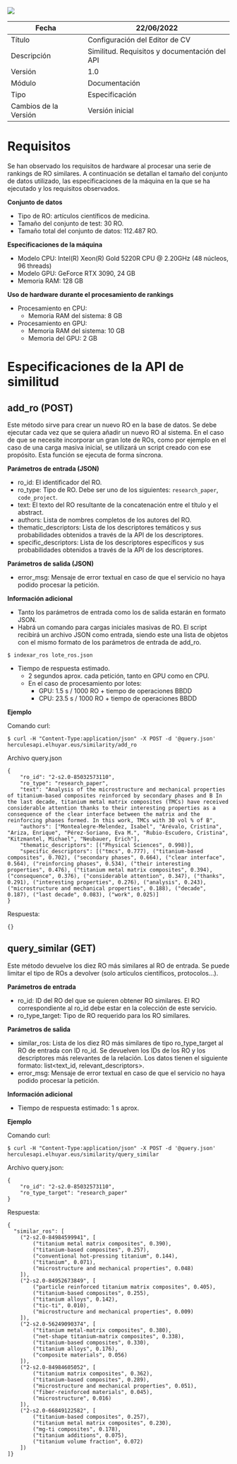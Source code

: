 ![](../../Docs/media/CabeceraDocumentosMD.png)

| Fecha         | 22/06/2022                                                   |
| ------------- | ------------------------------------------------------------ |
|Título|Configuración del Editor de CV| 
|Descripción|Similitud. Requisitos y documentación del API|
|Versión|1.0|
|Módulo|Documentación|
|Tipo|Especificación|
|Cambios de la Versión|Versión inicial|

# Requisitos
Se han observado los requisitos de hardware al procesar una serie de rankings de RO similares. A continuación se detallan el tamaño del conjunto de datos utilizado, las especificaciones de la máquina en la que se ha ejecutado y los requisitos observados.

**Conjunto de datos**
- Tipo de RO: artículos científicos de medicina.
- Tamaño del conjunto de test: 30 RO.
- Tamaño total del conjunto de datos: 112.487 RO.

**Especificaciones de la máquina**
- Modelo CPU: Intel(R) Xeon(R) Gold 5220R CPU @ 2.20GHz (48 núcleos, 96 threads)
- Modelo GPU: GeForce RTX 3090, 24 GB
- Memoria RAM: 128 GB

**Uso de hardware durante el procesamiento de rankings**
- Procesamiento en CPU:
  - Memoria RAM del sistema: 8 GB
- Procesamiento en GPU:
  - Memoria RAM del sistema: 10 GB
  - Memoria del GPU: 2 GB


# Especificaciones de la API de similitud

## add_ro (POST)

Este método sirve para crear un nuevo RO en la base de datos. Se debe ejecutar cada vez que se quiera añadir un nuevo RO al sistema. En el caso de que se necesite incorporar un gran lote de ROs, como por ejemplo en el caso de una carga masiva inicial, se utilizará un script creado con ese propósito.
Esta función se ejecuta de forma síncrona. 

**Parámetros de entrada (JSON)**
- ro_id: El identificador del RO.
- ro_type: Tipo de RO. Debe ser uno de los siguientes: `research_paper`, `code_project`.
- text: El texto del RO resultante de la concatenación entre el título y el abstract.
- authors: Lista de nombres completos de los autores del RO.
- thematic_descriptors: Lista de los descriptores temáticos y sus probabilidades obtenidos a través de la API de los descriptores.
- specific_descriptors: Lista de los descriptores específicos y sus probabilidades obtenidos a través de la API de los descriptores.

**Parámetros de salida (JSON)**
- error_msg: Mensaje de error textual en caso de que el servicio no haya podido procesar la petición.

**Información adicional**
- Tanto los parámetros de entrada como los de salida estarán en formato JSON.
- Habrá un comando para cargas iniciales masivas de RO. El script recibirá un archivo JSON como entrada, siendo este una lista de objetos con el mismo formato de los parámetros de entrada de add_ro.
```
$ indexar_ros lote_ros.json
```
- Tiempo de respuesta estimado.
  - 2 segundos aprox. cada petición, tanto en GPU como en CPU.
  - En el caso de procesamiento por lotes:
    - GPU: 1.5 s / 1000 RO + tiempo de operaciones BBDD
    - CPU: 23.5 s / 1000 RO + tiempo de operaciones BBDD

**Ejemplo**

Comando curl:
```
$ curl -H "Content-Type:application/json" -X POST -d '@query.json' herculesapi.elhuyar.eus/similarity/add_ro
```

Archivo query.json
```
{
    "ro_id": "2-s2.0-85032573110",
    "ro_type": "research_paper",
    "text": "Analysis of the microstructure and mechanical properties of titanium-based composites reinforced by secondary phases and B In the last decade, titanium metal matrix composites (TMCs) have received considerable attention thanks to their interesting properties as a consequence of the clear interface between the matrix and the reinforcing phases formed. In this work, TMCs with 30 vol % of B",
    "authors": ["Montealegre-Melendez, Isabel", "Arévalo, Cristina", "Ariza, Enrique", "Pérez-Soriano, Eva M.", "Rubio-Escudero, Cristina", "Kitzmantel, Michael", "Neubauer, Erich"],
    "thematic_descriptors": [("Physical Sciences", 0.998)],
    "specific_descriptors": [("tmcs", 0.777), ("titanium-based composites", 0.702), ("secondary phases", 0.664), ("clear interface", 0.564), ("reinforcing phases", 0.534), ("their interesting properties", 0.476), ("titanium metal matrix composites", 0.394), ("consequence", 0.376), ("considerable attention", 0.347), ("thanks", 0.291), ("interesting properties", 0.276), ("analysis", 0.243), ("microstructure and mechanical properties", 0.188), ("decade", 0.187), ("last decade", 0.083), ("work", 0.025)]
}
```

Respuesta:
```
{}
```

## query_similar (GET)

Este método devuelve los diez RO más similares al RO de entrada. Se puede limitar el tipo de ROs a devolver (solo artículos científicos, protocolos…).

**Parámetros de entrada**
- ro_id: ID del RO del que se quieren obtener RO similares. El RO correspondiente al ro_id debe estar en la colección de este servicio. 
- ro_type_target: Tipo de RO requerido para los RO similares.

**Parámetros de salida**
- similar_ros: Lista de los diez RO más similares de tipo ro_type_target al RO de entrada con ID ro_id. Se devuelven los IDs de los RO y los descriptores más relevantes de la relación. Los datos tienen el siguiente formato: list<text_id, relevant_descriptors>.
- error_msg: Mensaje de error textual en caso de que el servicio no haya podido procesar la petición.

**Información adicional**
- Tiempo de respuesta estimado: 1 s aprox.

**Ejemplo**

Comando curl:
```
$ curl -H "Content-Type:application/json" -X POST -d '@query.json' herculesapi.elhuyar.eus/similarity/query_similar
```

Archivo query.json:
```
{
    "ro_id": "2-s2.0-85032573110",
    "ro_type_target": "research_paper"
}
```

Respuesta:
```
{
  "similar_ros": [
    ("2-s2.0-84984599941", [
        ("titanium metal matrix composites", 0.390),
        ("titanium-based composites", 0.257),
        ("conventional hot-pressing titanium", 0.144),
        ("titanium", 0.071),
        ("microstructure and mechanical properties", 0.048)
    ]),
    ("2-s2.0-84952673849", [
        ("particle reinforced titanium matrix composites", 0.405),
        ("titanium-based composites", 0.255),
        ("titanium alloys", 0.142),
        ("tic-ti", 0.010),
        ("microstructure and mechanical properties", 0.009)
    ]),
    ("2-s2.0-56249090374", [
        ("titanium metal-matrix composites", 0.380),
        ("net-shape titanium-matrix composites", 0.338),
        ("titanium-based composites", 0.330),
        ("titanium alloys", 0.176),
        ("composite materials", 0.056)
    ]),
    ("2-s2.0-84984605052", [
        ("titanium matrix composites", 0.362),
        ("titanium-based composites", 0.289),
        ("microstructure and mechanical properties", 0.051),
        ("fiber-reinforced materials", 0.045),
        ("microstructure", 0.016)
    ]),
    ("2-s2.0-66849122582", [
        ("titanium-based composites", 0.257),
        ("titanium metal matrix composites", 0.230),
        ("mg-ti composites", 0.178),
        ("titanium additions", 0.075),
        ("titanium volume fraction", 0.072)
    ])
]}
```
